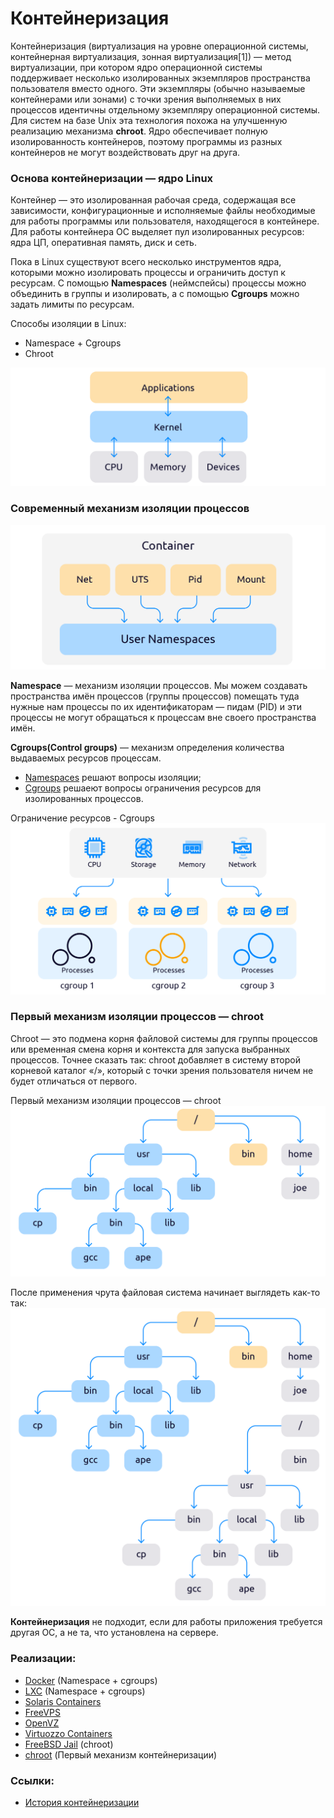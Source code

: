 # Контейнеризация

Контейнеризация (виртуализация на уровне операционной системы, контейнерная виртуализация, зонная виртуализация[1]) —
метод виртуализации, при котором ядро операционной системы поддерживает несколько изолированных экземпляров пространства
пользователя вместо одного. Эти экземпляры (обычно называемые контейнерами или зонами) с точки зрения выполняемых в них
процессов идентичны отдельному экземпляру операционной системы. Для систем на базе Unix эта технология похожа на
улучшенную реализацию механизма **chroot**. Ядро обеспечивает полную изолированность контейнеров, поэтому программы из
разных контейнеров не могут воздействовать друг на друга.

### Основа контейнеризации — ядро Linux

Контейнер — это изолированная рабочая среда, содержащая все зависимости, конфигурационные и исполняемые файлы
необходимые для работы программы или пользователя, находящегося в контейнере. Для работы контейнера ОС выделяет пул
изолированных ресурсов: ядра ЦП, оперативная память, диск и сеть.

Пока в Linux существуют всего несколько инструментов ядра, которыми можно изолировать процессы и ограничить доступ к
ресурсам. С помощью **Namespaces** (неймспейсы) процессы можно объединить в группы и изолировать, а с помощью
**Cgroups** можно задать лимиты по ресурсам.

Способы изоляции в Linux:

- Namespace + Cgroups
- Chroot

![img.png](assets/container-dir.png)

### Современный механизм изоляции процессов

![namespaces.png](assets/namespaces.png)

**Namespace** — механизм изоляции процессов. Мы можем создавать пространства имён процессов (группы процессов) помещать
туда нужные нам процессы по их идентификаторам — пидам (PID) и эти процессы не могут обращаться к процессам вне своего
пространства имён.

**Cgroups(Control groups)** — механизм определения количества выдаваемых ресурсов процессам.

- [Namespaces](https://ru.wikipedia.org/wiki/Пространство_имён_(программирование)) решают вопросы изоляции;
- [Cgroups](https://ru.wikipedia.org/wiki/Контрольная_группа_(Linux)) решаеют вопросы ограничения ресурсов для
  изолированных процессов.

Ограничение ресурсов - Cgroups
![cgroups.png](assets/cgroups.png)

### Первый механизм изоляции процессов — chroot

Chroot — это подмена корня файловой системы для группы процессов или временная смена корня и контекста для запуска
выбранных процессов.
Точнее сказать так: chroot добавляет в систему второй корневой каталог «/», который с точки зрения пользователя ничем не
будет отличаться от первого.

Первый механизм изоляции процессов — chroot
![chroot1.png](assets/chroot1.png)

После применения чрута файловая система начинает выглядеть как-то так:
![chroot2.png](assets/chroot2.png)

**Контейнеризация** не подходит, если для работы приложения требуется другая ОС, а не та, что установлена на сервере.

### Реализации:

- [Docker](https://ru.wikipedia.org/wiki/Docker) (Namespace + cgroups)
- [LXC](https://ru.wikipedia.org/wiki/LXC) (Namespace + cgroups)
- [Solaris Containers](https://ru.wikipedia.org/wiki/Solaris_Containers)
- [FreeVPS](https://ru.wikipedia.org/w/index.php?title=FreeVPS&action=edit&redlink=1)
- [OpenVZ](https://ru.wikipedia.org/wiki/OpenVZ)
- [Virtuozzo Containers](https://ru.wikipedia.org/wiki/Virtuozzo)
- [FreeBSD Jail](https://ru.wikipedia.org/wiki/FreeBSD_Jail)  (chroot)
- [chroot](https://ru.wikipedia.org/wiki/Chroot) (Первый механизм контейнеризации)

### Ссылки:

- [История контейнеризации](https://1cloud.ru/blog/container_history)
